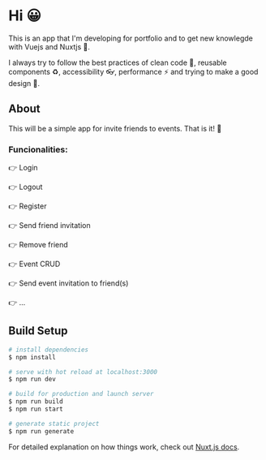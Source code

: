 
# Hi :grinning:
This is an app that I'm developing for portfolio and to get new knowlegde with Vuejs and Nuxtjs :call_me_hand:.

I always try to follow the best practices of clean code :nail_care:, reusable components :recycle:, accessibility :eyeglasses:, performance :zap: and trying to make a good design :art:.

## About
This will be a simple app for invite friends to events. That is it! :rofl:

### Funcionalities:
:point_right: Login

:point_right: Logout

:point_right: Register

:point_right: Send friend invitation

:point_right: Remove friend

:point_right: Event CRUD

:point_right: Send event invitation to friend(s)

:point_right: ...

## Build Setup

```bash
# install dependencies
$ npm install

# serve with hot reload at localhost:3000
$ npm run dev

# build for production and launch server
$ npm run build
$ npm run start

# generate static project
$ npm run generate
```

For detailed explanation on how things work, check out [Nuxt.js docs](https://nuxtjs.org).
